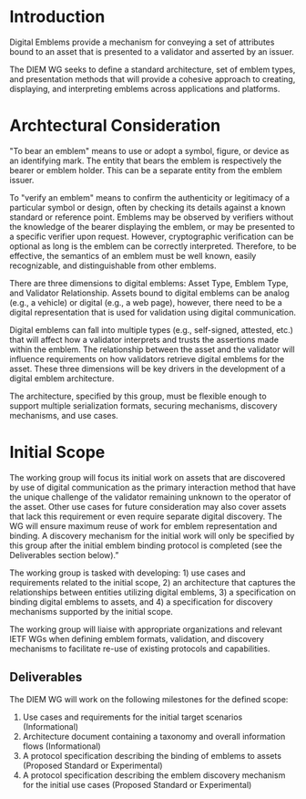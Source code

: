 # Introduction

Digital Emblems provide a mechanism for conveying a set of attributes
bound to an asset that is presented to a validator and
asserted by an issuer.

The DIEM WG seeks to define a standard architecture, set of emblem types, and presentation
methods that will provide a cohesive approach to creating, displaying, and
interpreting emblems across applications and platforms.

# Archtectural Consideration

"To bear an emblem" means to use or adopt a symbol, figure, or device as an identifying mark. 
The entity that bears the emblem is respectively the bearer or emblem holder. This can be a separate entity
from the emblem issuer.

To "verify an emblem" means to confirm the authenticity or legitimacy of a particular symbol or design, often by checking its details against a known standard or reference point. 
Emblems may be observed by verifiers without the knowledge of the bearer displaying the emblem, or may be presented to a specific verifier upon request.
However, cryptographic verification can be optional as long is the emblem can be correctly interpreted.
Therefore, to be effective, the semantics of an emblem must be well known, easily recognizable, and distinguishable from other emblems.

There are three dimensions to digital emblems: Asset Type, Emblem Type, and 
Validator Relationship. Assets bound to digital emblems can be analog (e.g., a vehicle) or
digital (e.g., a web page), however, there need to be a digital representation that is used
for validation using digital communication.

Digital emblems can fall into multiple types (e.g., self-signed, attested, etc.) that will
affect how a validator interprets and trusts the assertions made within the emblem.
The relationship between the asset and the validator will influence requirements on how
validators retrieve digital emblems for the asset. These three dimensions will be key
drivers in the development of a digital emblem architecture.

The architecture, specified by this group, must be flexible enough to support multiple serialization formats, securing mechanisms, discovery mechanisms, and use cases. 

# Initial Scope

The working group will focus its initial work on assets that are discovered by use
of digital communication as the primary interaction method that have the
unique challenge of the validator remaining unknown to the operator of the asset.
Other use cases for future consideration may also cover assets that lack this requirement
or even require separate digital discovery. The WG will ensure maximum reuse of work
for emblem representation and binding. A discovery
mechanism for the initial work will only be specified by this group after the initial emblem
binding protocol is completed (see the Deliverables section below).”

The working group is tasked with developing: 1) use cases and requirements related to the
initial scope, 2) an architecture that captures the relationships between entities utilizing
digital emblems, 3) a specification on binding digital emblems to assets, and 4) a specification
for discovery mechanisms supported by the initial scope.

The working group will liaise with appropriate organizations and relevant IETF WGs when
defining emblem formats, validation, and discovery mechanisms to facilitate re-use of existing
protocols and capabilities.

## Deliverables

The DIEM WG will work on the following milestones for the defined scope:

1. Use cases and requirements for the initial target scenarios (Informational)
2. Architecture document containing a taxonomy and overall information flows (Informational)
3. A protocol specification describing the binding of emblems to assets (Proposed Standard or Experimental)
4. A protocol specification describing the emblem discovery mechanism for the initial use cases (Proposed Standard
or Experimental)
